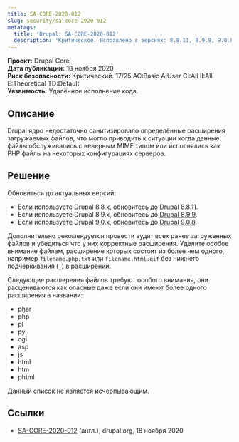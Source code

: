 ```yaml
---
title: SA-CORE-2020-012
slug: security/sa-core-2020-012
metatags:
  title: 'Drupal: SA-CORE-2020-012'
  description: 'Критическое. Исправлено в версиях: 8.8.11, 8.9.9, 9.0.8.'
---
```


**Проект:** Drupal Core\
**Дата публикации:** 18 ноября 2020\
**Риск безопасности:** Критический. 17/25 AC:Basic A:User CI:All II:All E:Theoretical TD:Default\
**Уязвимость:** Удалённое исполнение кода.

## Описание

Drupal ядро недостаточно санитизировало определённые расширения загружаемых файлов, что могло приводить к ситуации когда данные файлы обслуживались с неверным MIME типом или исполнялись как PHP файлы на некоторых конфигурациях серверов.

## Решение

Обновиться до актуальных версий:

- Если используете Drupal 8.8.x, обновитесь до [Drupal 8.8.11](../../../releases/8/8.8.x/8.8.11/index.md).
- Если используете Drupal 8.9.x, обновитесь до [Drupal 8.9.9](../../../releases/8/8.9.x/8.9.9/index.md).
- Если используете Drupal 9.0.x, обновитесь до [Drupal 9.0.8](../../../releases/9/9.0.x/9.0.8/index.md).

Дополнительно рекомендуется провести аудит всех ранее загруженных файлов и убедиться что у них корректные расширения. Уделите особое внимание файлам, расширение которых состоит из более чем одного, например `filename.php.txt` или `filename.html.gif` без нижнего подчёркивания (`_`) в расширении.

Следующие расширения файлов требуют особого внимания, они расцениваются как опасные даже если они имеют более одного расширения в названии:

- phar
- php
- pl
- py
- cgi
- asp
- js
- html
- htm
- phtml

Данный список не является исчерпывающим.

## Ссылки

- [SA-CORE-2020-012](https://www.drupal.org/sa-core-2020-012) (англ.), drupal.org, 18 ноября 2020